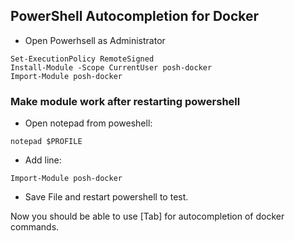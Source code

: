 ## PowerShell Autocompletion for Docker
* Open Powerhsell as Administrator
```
Set-ExecutionPolicy RemoteSigned
Install-Module -Scope CurrentUser posh-docker
Import-Module posh-docker
```

### Make module work after restarting powershell
- Open notepad from poweshell:
 ```
 notepad $PROFILE  
 ```
- Add line:
 ```
 Import-Module posh-docker
 ```
- Save File and restart powershell to test.

Now you should be able to  use [Tab]  for autocompletion of docker commands.